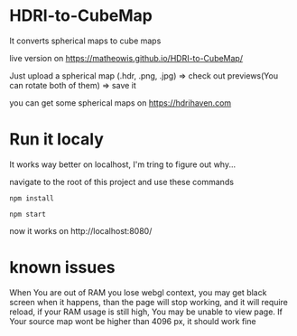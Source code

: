 # HDRI-to-CubeMap

It converts spherical maps to cube maps

live version on https://matheowis.github.io/HDRI-to-CubeMap/

Just upload a spherical map (.hdr, .png, .jpg) => check out previews(You can rotate both of them) => save it

you can get some spherical maps on https://hdrihaven.com

# Run it localy
It works way better on localhost, I'm tring to figure out why...

navigate to the root of this project and use these commands

```npm install```

```npm start```

now it works on http://localhost:8080/

# known issues

When You are out of RAM you lose webgl context, you may get black screen when it happens, than the page will stop working, and it will require reload, if your RAM usage is still high, You may be unable to view page. If Your source map wont be higher than 4096 px, it should work fine
